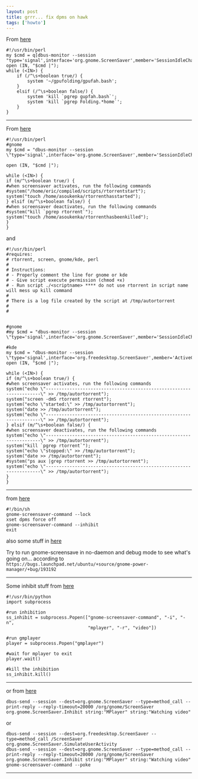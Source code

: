 ```yaml
---
layout: post
title: grrr... fix dpms on hawk
tags: ['howto']
---
```



From [here](http://ubuntuforums.org/showthread.php?t=1213325)

    #!/usr/bin/perl
    my $cmd = q[dbus-monitor --session "type='signal',interface='org.gnome.ScreenSaver',member='SessionIdleChanged'"];
    open (IN, "$cmd |");
    while (<IN>) {
        if (/^\s+boolean true/) {
            system '~/gpufolding/gpufah.bash';
        }
        elsif (/^\s+boolean false/) {
            system 'kill `pgrep gupfah.bash`';
            system 'kill `pgrep Folding.*home`';
        }
    }

---

From [here](http://www.linuxquestions.org/questions/fedora-35/start-and-stop-script-with-screensaver-728498/)


    #!/usr/bin/perl
    #gnome
    my $cmd = "dbus-monitor --session \"type='signal',interface='org.gnome.ScreenSaver',member='SessionIdleChanged'\"";

    open (IN, "$cmd |");

    while (<IN>) {
    if (m/^\s+boolean true/) {
    #when screensaver activates, run the following commands
    #system("/home/eric/compiled/scripts/rtorrentstart");
    system("touch /home/asoukenka/rtorrenthasstarted");
    } elsif (m/^\s+boolean false/) {
    #when screensaver deactivates, run the following commands
    #system("kill `pgrep rtorrent`");
    system("touch /home/asoukenka/rtorrenthasbeenkilled");
    }
    }

and

    #!/usr/bin/perl
    #requires:
    # rtorrent, screen, gnome/kde, perl
    #
    # Instructions:
    # - Properly comment the line for gnome or kde
    # - Give script execute permission (chmod +x)
    # - Run script ./<scriptname> **** do not use rtorrent in script name will mess up kill command
    #
    # There is a log file created by the script at /tmp/autortorrent 
    #
    #


    #gnome
    #my $cmd = "dbus-monitor --session \"type='signal',interface='org.gnome.ScreenSaver',member='SessionIdleChanged'\"";

    #kde
    my $cmd = "dbus-monitor --session \"type='signal',interface='org.freedesktop.ScreenSaver',member='ActiveChanged'\"";
    open (IN, "$cmd |");

    while (<IN>) {
    if (m/^\s+boolean true/) {
    #when screensaver activates, run the following commands
    system("echo \"--------------------------------------------------------------------\" >> /tmp/autortorrent");
    system("screen -dmS rtorrent rtorrent");
    system("echo \"started:\" >> /tmp/autortorrent");
    system("date >> /tmp/autortorrent");
    system("echo \"--------------------------------------------------------------------\" >> /tmp/autortorrent");
    } elsif (m/^\s+boolean false/) {
    #when screensaver deactivates, run the following commands
    system("echo \"--------------------------------------------------------------------\" >> /tmp/autortorrent");
    system("kill `pgrep rtorrent`");
    system("echo \"stopped:\" >> /tmp/autortorrent");
    system("date >> /tmp/autortorrent");
    #system("ps aux |grep rtorrent >> /tmp/autortorrent");
    system("echo \"--------------------------------------------------------------------\" >> /tmp/autortorrent");
    }
    }


---


from [here](http://ubuntuforums.org/showthread.php?t=1537241)

    #!/bin/sh
    gnome-screensaver-command --lock
    xset dpms force off
    gnome-screensaver-command --inhibit
    exit


also some stuff in [here](http://ubuntuforums.org/showthread.php?t=1358946)

Try to run gnome-screensave in no-daemon and debug mode to see what's going on...
according to `https://bugs.launchpad.net/ubuntu/+source/gnome-power-manager/+bug/193192`


---

Some inhibit stuff from [here](http://program-nix.blogspot.com/2010/08/python-inhibiting-gnome-screensaver.html)

    #!/usr/bin/python
    import subprocess

    #run inhibition
    ss_inhibit = subprocess.Popen(["gnome-screensaver-command", "-i", "-n", 
                                   "mplayer", "-r", "video"])

    #run gmplayer
    player = subprocess.Popen("gmplayer")

    #wait for mplayer to exit
    player.wait()

    #kill the inhibition
    ss_inhibit.kill()

---

or from [here](https://bbs.archlinux.org/viewtopic.php?pid=321620)

    dbus-send --session --dest=org.gnome.ScreenSaver --type=method_call --print-reply --reply-timeout=20000 /org/gnome/ScreenSaver org.gnome.ScreenSaver.Inhibit string:"MPlayer" string:"Watching video"

or

    dbus-send --session --dest=org.freedesktop.ScreenSaver --type=method_call /ScreenSaver org.gnome.ScreenSaver.SimulateUserActivity
    dbus-send --session --dest=org.gnome.ScreenSaver --type=method_call --print-reply --reply-timeout=20000 /org/gnome/ScreenSaver org.gnome.ScreenSaver.Inhibit string:"MPlayer" string:"Watching video"
    gnome-screensaver-command --poke

---


